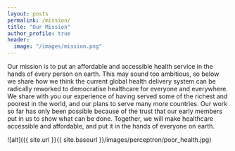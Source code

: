 ```yaml
---
layout: posts
permalink: /mission/
title: "Our Mission"
author_profile: true
header:
  image: "/images/mission.png"
---
```


Our mission is to put an affordable and accessible health service in the hands of every person on earth. This may sound too ambitious, so below we share how we think the current global health delivery system can be radically reworked to democratise healthcare for everyone and everywhere. We share with you our experience of having served some of the richest and poorest in the world, and our plans to serve many more countries. Our work so far has only been possible because of the trust that our early members put in us to show what can be done. Together, we will make healthcare accessible and affordable, and put it in the hands of everyone on earth.

![alt]({{ site.url }}{{ site.baseurl }}/images/perceptron/poor_health.jpg)
